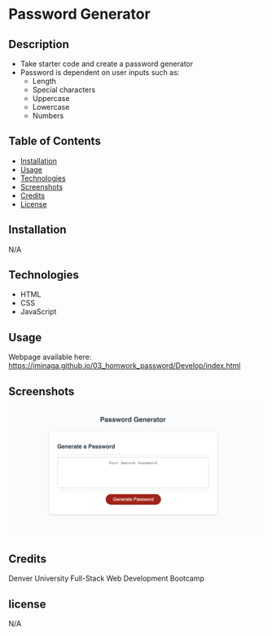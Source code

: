 # Password Generator

## Description

- Take starter code and create a password generator
- Password is dependent on user inputs such as:
  - Length
  - Special characters
  - Uppercase
  - Lowercase
  - Numbers

## Table of Contents

- [Installation](#installation)
- [Usage](#usage)
- [Technologies](#technologies)
- [Screenshots](#screenshots)
- [Credits](#credits)
- [License](#license)

## Installation
N/A

## Technologies
- HTML 
- CSS
- JavaScript

## Usage
Webpage available here:
https://jminaga.github.io/03_homwork_password/Develop/index.html

## Screenshots
![screenshot](assets/images/screenshot.png)

## Credits
Denver University Full-Stack Web Development Bootcamp

## license
N/A